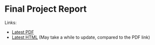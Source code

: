 # Final Project Report

Links:

- [Latest PDF](https://github.com/jamesWalker55/qmul-final-project-report/blob/pandoc-action/docs/report.pdf)
- [Latest HTML](https://jameswalker55.github.io/qmul-final-project-report/) (May take a while to update, compared to the PDF link)
